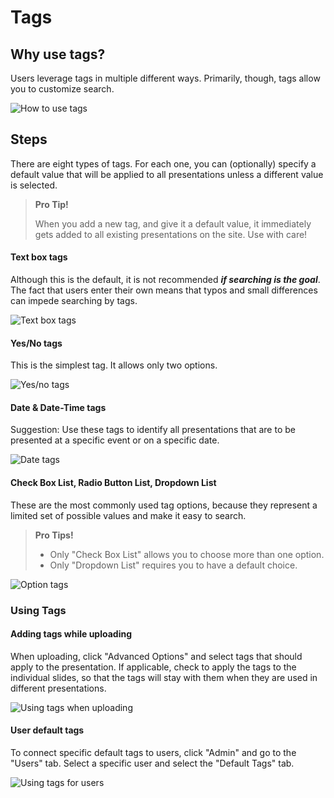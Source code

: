 # Tags

## Why use tags? 

Users leverage tags in multiple different ways. Primarily, though, tags allow you to customize search.

![How to use tags](img/admin-tags-howtheywork.png)

## Steps

There are eight types of tags. For each one, you can (optionally) specify a default value that will be applied to all presentations unless a different value is selected. 

>**Pro Tip!**
> 
>When you add a new tag, and give it a default value, it immediately gets added to all existing presentations on the site. Use with care!  

#### Text box tags

Although this is the default, it is not recommended ***if searching is the goal***. The fact that users enter their own means that typos and small differences can impede searching by tags. 

![Text box tags](img/admin-tags-textbox.png)

#### Yes/No tags

This is the simplest tag. It allows only two options. 

![Yes/no tags](img/admin-tags-yes-no.png)

#### Date & Date-Time tags

Suggestion: Use these tags to identify all presentations that are to be presented at a specific event or on a specific date.

![Date tags](img/admin-tags-date.png)

#### Check Box List, Radio Button List, Dropdown List

These are the most commonly used tag options, because they represent a limited set of possible values and make it easy to search.

>**Pro Tips!**
>
>* Only "Check Box List" allows you to choose more than one option.
>* Only "Dropdown List" requires you to have a default choice.

![Option tags](img/admin-tags-options.png)

### Using Tags

#### Adding tags while uploading

When uploading, click "Advanced Options" and select tags that should apply to the presentation. If applicable, check to apply the tags to the individual slides, so that the tags will stay with them when they are used in different presentations. 

![Using tags when uploading](img/admin-tags-usingwhileuploading.png)

#### User default tags

To connect specific default tags to users, click "Admin" and go to the "Users" tab. Select a specific user and select the "Default Tags" tab. 

![Using tags for users](img/admin-tags-userdefaulttags.png)




